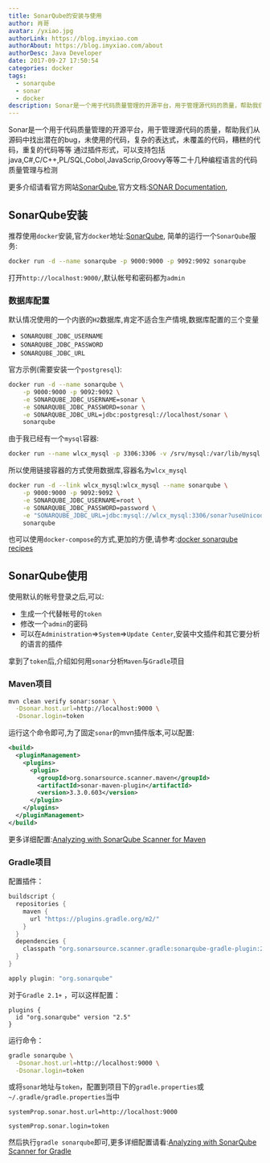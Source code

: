 ```yaml
---
title: SonarQube的安装与使用
author: 肖哥
avatar: /yxiao.jpg
authorLink: https://blog.imyxiao.com
authorAbout: https://blog.imyxiao.com/about
authorDesc: Java Developer
date: 2017-09-27 17:50:54
categories: docker
tags:
  - sonarqube
  - sonar
  - docker
description: Sonar是一个用于代码质量管理的开源平台，用于管理源代码的质量，帮助我们从源码中找出潜在的bug，未使用的代码，复杂的表达式，未覆盖的代码，糟糕的代码，重复的代码等等,通过插件形式，可以支持包括java,C#,C/C++,PL/SQL,Cobol,JavaScrip,Groovy等等二十几种编程语言的代码质量管理与检测
---
```


Sonar是一个用于代码质量管理的开源平台，用于管理源代码的质量，帮助我们从源码中找出潜在的bug，未使用的代码，复杂的表达式，未覆盖的代码，糟糕的代码，重复的代码等等
通过插件形式，可以支持包括java,C#,C/C++,PL/SQL,Cobol,JavaScrip,Groovy等等二十几种编程语言的代码质量管理与检测

更多介绍请看官方网站[SonarQube](https://www.sonarqube.org/),官方文档:[SONAR Documentation](https://docs.sonarqube.org/display/SONAR/Documentation),
## SonarQube安装
推荐使用`docker`安装,官方`docker`地址:[SonarQube](https://hub.docker.com/_/sonarqube/), 简单的运行一个`SonarQube`服务:

```bash
docker run -d --name sonarqube -p 9000:9000 -p 9092:9092 sonarqube
```

打开`http://localhost:9000/`,默认帐号和密码都为`admin`
### 数据库配置
默认情况使用的一个内嵌的`H2`数据库,肯定不适合生产情境,数据库配置的三个变量
- `SONARQUBE_JDBC_USERNAME`
- `SONARQUBE_JDBC_PASSWORD`
- `SONARQUBE_JDBC_URL`

官方示例(需要安装一个`postgresql`):
```bash
docker run -d --name sonarqube \
    -p 9000:9000 -p 9092:9092 \
    -e SONARQUBE_JDBC_USERNAME=sonar \
    -e SONARQUBE_JDBC_PASSWORD=sonar \
    -e SONARQUBE_JDBC_URL=jdbc:postgresql://localhost/sonar \
    sonarqube
```
由于我已经有一个`mysql`容器:
```bash
docker run --name wlcx_mysql -p 3306:3306 -v /srv/mysql:/var/lib/mysql -e MYSQL_ROOT_PASSWORD=password -d mysql
```
所以使用链接容器的方式使用数据库,容器名为`wlcx_mysql`

```bash
docker run -d --link wlcx_mysql:wlcx_mysql --name sonarqube \
    -p 9000:9000 -p 9092:9092 \
    -e SONARQUBE_JDBC_USERNAME=root \
    -e SONARQUBE_JDBC_PASSWORD=password \
    -e "SONARQUBE_JDBC_URL=jdbc:mysql://wlcx_mysql:3306/sonar?useUnicode=true&characterEncoding=utf8&zeroDateTimeBehavior=convertToNull&useSSL=false" \
    sonarqube
```
也可以使用`docker-compose`的方式,更加的方便,请参考:[docker sonarqube recipes](https://github.com/SonarSource/docker-sonarqube/blob/master/recipes.md)

## SonarQube使用

使用默认的帐号登录之后,可以:
- 生成一个代替帐号的`token`
- 修改一个`admin`的密码
- 可以在`Administration`=>`System`=>`Update Center`,安装中文插件和其它要分析的语言的插件

拿到了`token`后,介绍如何用`sonar`分析`Maven`与`Gradle`项目
### Maven项目
```bash
mvn clean verify sonar:sonar \
  -Dsonar.host.url=http://localhost:9000 \
  -Dsonar.login=token
```
运行这个命令即可,为了固定`sonar`的mvn插件版本,可以配置:
```xml
<build>
  <pluginManagement>
    <plugins>
      <plugin>
        <groupId>org.sonarsource.scanner.maven</groupId>
        <artifactId>sonar-maven-plugin</artifactId>
        <version>3.3.0.603</version>
      </plugin>
    </plugins>
  </pluginManagement>
</build>
```

更多详细配置:[Analyzing with SonarQube Scanner for Maven](https://docs.sonarqube.org/display/SCAN/Analyzing+with+SonarQube+Scanner+for+Maven)

### Gradle项目

配置插件：
```groovy
buildscript {
  repositories {
    maven {
      url "https://plugins.gradle.org/m2/"
    }
  }
  dependencies {
    classpath "org.sonarsource.scanner.gradle:sonarqube-gradle-plugin:2.5"
  }
}

apply plugin: "org.sonarqube"
```
对于`Gradle 2.1+` ，可以这样配置：
```
plugins {
  id "org.sonarqube" version "2.5"
}
```

运行命令：
```bash
gradle sonarqube \
  -Dsonar.host.url=http://localhost:9000 \
  -Dsonar.login=token
```
或将`sonar`地址与`token`，配置到项目下的`gradle.properties`或`~/.gradle/gradle.properties`当中
```properties
systemProp.sonar.host.url=http://localhost:9000

systemProp.sonar.login=token
```
然后执行`gradle sonarqube`即可,更多详细配置请看:[Analyzing with SonarQube Scanner for Gradle](https://docs.sonarqube.org/display/SCAN/Analyzing+with+SonarQube+Scanner+for+Gradle)
